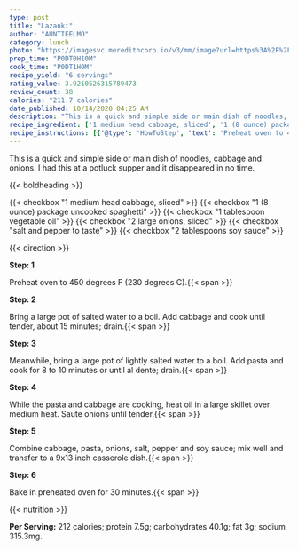 ```yaml
---
type: post
title: "Lazanki"
author: "AUNTIEELMO"
category: lunch
photo: "https://imagesvc.meredithcorp.io/v3/mm/image?url=https%3A%2F%2Fimages.media-allrecipes.com%2Fuserphotos%2F1865366.jpg"
prep_time: "P0DT0H10M"
cook_time: "P0DT1H0M"
recipe_yield: "6 servings"
rating_value: 3.9210526315789473
review_count: 38
calories: "211.7 calories"
date_published: 10/14/2020 04:25 AM
description: "This is a quick and simple side or main dish of noodles, cabbage and onions. I had this at a potluck supper and it disappeared in no time."
recipe_ingredient: ['1 medium head cabbage, sliced', '1 (8 ounce) package uncooked spaghetti', '1 tablespoon vegetable oil', '2 large onions, sliced', 'salt and pepper to taste', '2 tablespoons soy sauce']
recipe_instructions: [{'@type': 'HowToStep', 'text': 'Preheat oven to 450 degrees F (230 degrees C).\n'}, {'@type': 'HowToStep', 'text': 'Bring a large pot of salted water to a boil.  Add cabbage and cook until tender, about 15 minutes; drain.\n'}, {'@type': 'HowToStep', 'text': 'Meanwhile, bring a large pot of lightly salted water to a boil. Add pasta and cook for 8 to 10 minutes or until al dente; drain.\n'}, {'@type': 'HowToStep', 'text': 'While the pasta and cabbage are cooking, heat oil in a large skillet over medium heat.  Saute onions until tender.\n'}, {'@type': 'HowToStep', 'text': 'Combine cabbage, pasta, onions, salt, pepper and soy sauce; mix well and transfer to a 9x13 inch casserole dish.\n'}, {'@type': 'HowToStep', 'text': 'Bake in preheated oven for 30 minutes.\n'}]
---
```


This is a quick and simple side or main dish of noodles, cabbage and onions. I had this at a potluck supper and it disappeared in no time. 

{{< boldheading >}}

{{< checkbox "1 medium head cabbage, sliced" >}}
{{< checkbox "1 (8 ounce) package uncooked spaghetti" >}}
{{< checkbox "1 tablespoon vegetable oil" >}}
{{< checkbox "2 large onions, sliced" >}}
{{< checkbox "salt and pepper to taste" >}}
{{< checkbox "2 tablespoons soy sauce" >}}


{{< direction >}}

**Step: 1**

Preheat oven to 450 degrees F (230 degrees C).{{< span >}}

**Step: 2**

Bring a large pot of salted water to a boil.  Add cabbage and cook until tender, about 15 minutes; drain.{{< span >}}

**Step: 3**

Meanwhile, bring a large pot of lightly salted water to a boil. Add pasta and cook for 8 to 10 minutes or until al dente; drain.{{< span >}}

**Step: 4**

While the pasta and cabbage are cooking, heat oil in a large skillet over medium heat.  Saute onions until tender.{{< span >}}

**Step: 5**

Combine cabbage, pasta, onions, salt, pepper and soy sauce; mix well and transfer to a 9x13 inch casserole dish.{{< span >}}

**Step: 6**

Bake in preheated oven for 30 minutes.{{< span >}}

{{< nutrition >}}

**Per Serving:** 212 calories; protein 7.5g; carbohydrates 40.1g; fat 3g; sodium 315.3mg.